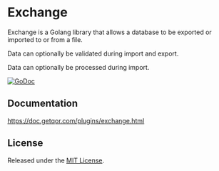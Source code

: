 # Exchange

Exchange is a Golang library that allows a database to be exported or imported to or from a file.

Data can optionally be validated during import and export.

Data can optionally be processed during import.

[![GoDoc](https://godoc.org/github.com/ecletus/exchange?status.svg)](https://godoc.org/github.com/ecletus/exchange)

## Documentation

<https://doc.getqor.com/plugins/exchange.html>

## License

Released under the [MIT License](http://opensource.org/licenses/MIT).
